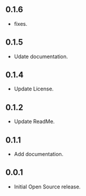 ## 0.1.6

* fixes.

## 0.1.5

* Udate documentation.

## 0.1.4

* Update License.

## 0.1.2

* Update ReadMe.

## 0.1.1

* Add documentation.

## 0.0.1

* Initial Open Source release.
